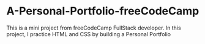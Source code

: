 # A-Personal-Portfolio-freeCodeCamp
This is a mini project from freeCodeCamp FullStack developer. In this project, I practice HTML and CSS by building a Personal Portfolio
